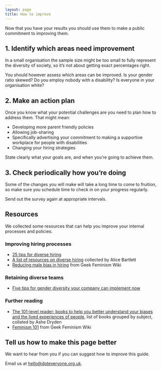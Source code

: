 ```yaml
---
layout: page
title: How to improve
---
```


Now that you have your results you should use them to make a public commitment to improving them.

## 1. Identify which areas need improvement

In a small organisation the sample size might be too small to fully represent the diversity of society, so it’s not about getting exact percentages right.

You should however assess which areas can be improved. Is your gender ratio skewed? Do you employ nobody with a disability? Is everyone in your organisation white?

## 2. Make an action plan

Once you know what your potential challenges are you need to plan how to address them. That might mean:

* Developing more parent friendly policies
* Allowing job-sharing
* Specifically advertising your commitment to making a supportive workplace for people with disabilities
* Changing your hiring strategies

State clearly what your goals are, and when you’re going to achieve them.

## 3. Check periodically how you’re doing

Some of the changes you will make will take a long time to come to fruition, so make sure you schedule time to check in on your progress regularly.

Send out the survey again at appropriate intervals.

## Resources

We collected some resources that can help you improve your internal processes and policies.

### Improving hiring processes

* <a href="https://modelviewculture.com/pieces/25-tips-for-diverse-hiring" target="_blank">25 tips for diverse hiring</a>
* <a href="https://gist.github.com/alicebartlett/fb4e9b675a3829f80e37" target="_blank">A list of resources on diverse hiring</a> collected by Alice Bartlett
* <a href="http://geekfeminism.wikia.com/wiki/Reducing_male_bias_in_hiring" target="_blank">Reducing male bias in hiring</a> from Geek Feminism Wiki

### Retaining diverse teams

* <a href="https://www.theguardian.com/women-in-leadership/2013/nov/28/five-tips-gender-diversity-at-work" target="_blank">Five tips for gender diversity your company can implement now</a>

### Further reading

* <a href="https://www.ashedryden.com/blog/the-101level-reader-books-to-help-you-better-understand-your-biases-and-the-lived-experiences" target="_blank">The 101-level reader: books to help you better understand your biases and the lived experiences of people</a>, list of books grouped by subject, collated by Ashe Dryden
* <a href="http://geekfeminism.wikia.com/wiki/Feminism_101" target="_blank">Feminism 101</a> from Geek Feminism Wiki

## Tell us how to make this page better

We want to hear from you if you can suggest how to improve this guide.

Email us at <a href="mailto:hello@doteveryone.org.uk?subject=Diversity tool">hello@doteveryone.org.uk</a>.

